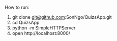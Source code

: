 How to run:

1. git clone git@github.com:SonNgo/QuizsApp.git
2. cd QuizsApp
3. python -m SimpleHTTPServer
4. open http://localhost:8000/